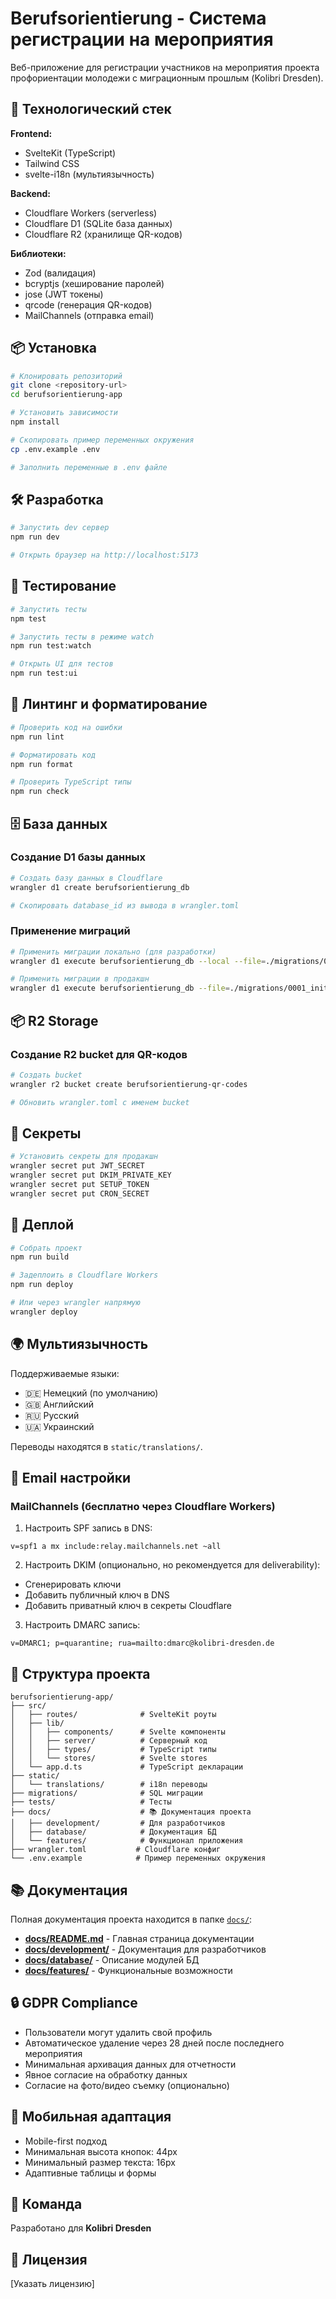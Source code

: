 # Berufsorientierung - Система регистрации на мероприятия

Веб-приложение для регистрации участников на мероприятия проекта профориентации молодежи с миграционным прошлым (Kolibri Dresden).

## 🚀 Технологический стек

**Frontend:**

- SvelteKit (TypeScript)
- Tailwind CSS
- svelte-i18n (мультиязычность)

**Backend:**

- Cloudflare Workers (serverless)
- Cloudflare D1 (SQLite база данных)
- Cloudflare R2 (хранилище QR-кодов)

**Библиотеки:**

- Zod (валидация)
- bcryptjs (хеширование паролей)
- jose (JWT токены)
- qrcode (генерация QR-кодов)
- MailChannels (отправка email)

## 📦 Установка

```bash
# Клонировать репозиторий
git clone <repository-url>
cd berufsorientierung-app

# Установить зависимости
npm install

# Скопировать пример переменных окружения
cp .env.example .env

# Заполнить переменные в .env файле
```

## 🛠️ Разработка

```bash
# Запустить dev сервер
npm run dev

# Открыть браузер на http://localhost:5173
```

## 🧪 Тестирование

```bash
# Запустить тесты
npm test

# Запустить тесты в режиме watch
npm run test:watch

# Открыть UI для тестов
npm run test:ui
```

## 📝 Линтинг и форматирование

```bash
# Проверить код на ошибки
npm run lint

# Форматировать код
npm run format

# Проверить TypeScript типы
npm run check
```

## 🗄️ База данных

### Создание D1 базы данных

```bash
# Создать базу данных в Cloudflare
wrangler d1 create berufsorientierung_db

# Скопировать database_id из вывода в wrangler.toml
```

### Применение миграций

```bash
# Применить миграции локально (для разработки)
wrangler d1 execute berufsorientierung_db --local --file=./migrations/0001_initial.sql

# Применить миграции в продакшн
wrangler d1 execute berufsorientierung_db --file=./migrations/0001_initial.sql
```

## 📦 R2 Storage

### Создание R2 bucket для QR-кодов

```bash
# Создать bucket
wrangler r2 bucket create berufsorientierung-qr-codes

# Обновить wrangler.toml с именем bucket
```

## 🔐 Секреты

```bash
# Установить секреты для продакшн
wrangler secret put JWT_SECRET
wrangler secret put DKIM_PRIVATE_KEY
wrangler secret put SETUP_TOKEN
wrangler secret put CRON_SECRET
```

## 🚀 Деплой

```bash
# Собрать проект
npm run build

# Задеплоить в Cloudflare Workers
npm run deploy

# Или через wrangler напрямую
wrangler deploy
```

## 🌍 Мультиязычность

Поддерживаемые языки:

- 🇩🇪 Немецкий (по умолчанию)
- 🇬🇧 Английский
- 🇷🇺 Русский
- 🇺🇦 Украинский

Переводы находятся в `static/translations/`.

## 📧 Email настройки

### MailChannels (бесплатно через Cloudflare Workers)

1. Настроить SPF запись в DNS:

```
v=spf1 a mx include:relay.mailchannels.net ~all
```

2. Настроить DKIM (опционально, но рекомендуется для deliverability):

- Сгенерировать ключи
- Добавить публичный ключ в DNS
- Добавить приватный ключ в секреты Cloudflare

3. Настроить DMARC запись:

```
v=DMARC1; p=quarantine; rua=mailto:dmarc@kolibri-dresden.de
```

## 📁 Структура проекта

```
berufsorientierung-app/
├── src/
│   ├── routes/              # SvelteKit роуты
│   ├── lib/
│   │   ├── components/      # Svelte компоненты
│   │   ├── server/          # Серверный код
│   │   ├── types/           # TypeScript типы
│   │   └── stores/          # Svelte stores
│   └── app.d.ts             # TypeScript декларации
├── static/
│   └── translations/        # i18n переводы
├── migrations/              # SQL миграции
├── tests/                   # Тесты
├── docs/                    # 📚 Документация проекта
│   ├── development/         # Для разработчиков
│   ├── database/            # Документация БД
│   └── features/            # Функционал приложения
├── wrangler.toml           # Cloudflare конфиг
└── .env.example            # Пример переменных окружения
```

## 📚 Документация

Полная документация проекта находится в папке [`docs/`](./docs/):

- **[docs/README.md](./docs/README.md)** - Главная страница документации
- **[docs/development/](./docs/development/)** - Документация для разработчиков
- **[docs/database/](./docs/database/)** - Описание модулей БД
- **[docs/features/](./docs/features/)** - Функциональные возможности

## 🔒 GDPR Compliance

- Пользователи могут удалить свой профиль
- Автоматическое удаление через 28 дней после последнего мероприятия
- Минимальная архивация данных для отчетности
- Явное согласие на обработку данных
- Согласие на фото/видео съемку (опционально)

## 📱 Мобильная адаптация

- Mobile-first подход
- Минимальная высота кнопок: 44px
- Минимальный размер текста: 16px
- Адаптивные таблицы и формы

## 👥 Команда

Разработано для **Kolibri Dresden**

## 📄 Лицензия

[Указать лицензию]

